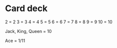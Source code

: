 # Card deck
2  =  2
3  =  3
4  =  4
5  =  5
6  =  6
7  =  7
8  =  8
9  =  9
10 =  10

Jack, King, Queen = 10

Ace = 1/11